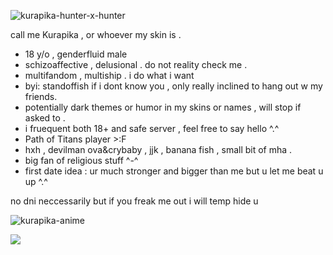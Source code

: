 
![kurapika-hunter-x-hunter](https://github.com/user-attachments/assets/12b116ce-471e-4ce8-a9a1-dc6728752a8a)

call me Kurapika , or whoever my skin is .
- 18 y/o , genderfluid male
- schizoaffective , delusional . do not reality check me .
- multifandom , multiship . i do what i want
- byi: standoffish if i dont know you , only really inclined to hang out w my friends.
- potentially dark themes or humor in my skins or names , will stop if asked to .
- i fruequent both 18+ and safe server , feel free to say hello ^.^
- Path of Titans player >:F
- hxh , devilman ova&crybaby , jjk , banana fish , small bit of mha .
- big fan of religious stuff ^-^ 
- first date idea : ur much stronger and bigger than me but u let me beat u up ^.^

no dni neccessarily but if you freak me out i will temp hide u  

![kurapika-anime](https://github.com/user-attachments/assets/a00fc7cc-dad9-4130-8b34-92f6ca5e8d41)

![](https://komarev.com/ghpvc/?username=kurapiika&color=grey)


<!---
kurapiika/kurapiika is a ✨ special ✨ repository because its `README.md` (this file) appears on your GitHub profile.
You can click the Preview link to take a look at your changes.
--->
